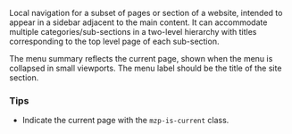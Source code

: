 Local navigation for a subset of pages or section of a website, intended to
appear in a sidebar adjacent to the main content. It can accommodate multiple
categories/sub-sections in a two-level hierarchy with titles corresponding to
the top level page of each sub-section.

The menu summary reflects the current page, shown when the menu is collapsed in
small viewports. The menu label should be the title of the site section.

### Tips

- Indicate the current page with the `mzp-is-current` class.
